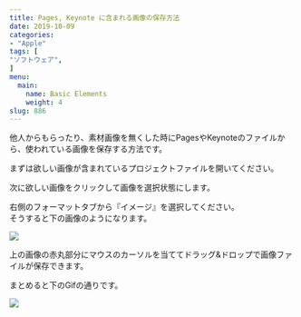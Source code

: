 ```yaml
---
title: Pages, Keynote に含まれる画像の保存方法
date: 2019-10-09
categories:
- "Apple"
tags: [
"ソフトウェア",
]
menu:
  main:
    name: Basic Elements
    weight: 4
slug: 886
---
```


他人からもらったり、素材画像を無くした時にPagesやKeynoteのファイルから、使われている画像を保存する方法です。

まずは欲しい画像が含まれているプロジェクトファイルを開いてください。

次に欲しい画像をクリックして画像を選択状態にします。

右側のフォーマットタブから『イメージ』を選択してください。  
そうすると下の画像のようになります。

![](https://lh3.googleusercontent.com/QU_bbZ5yzf9otnz0SXzqK3OZv_mhJ6AZiPmN70ZGCxhJjCpSnX9Az1rTnpcQH_sK9z_1YO7pxrVDngT7G3vW44gx5rdGXsGJKUPLvaTK1jCrl9kK-LllgZyRfbt9wEQ326JWhBtB0xl532VwKMmJU5Z9S1_8A5AFL2qG8N803jg-2kRTqTpfBtS-8THVA0XejLaO1V1YTNZJ8U4FjIiHFsPQ2K4eOByOfyGgbA4PUYI4DobqOhgWzrIeTkfxQi9qtf6Vaq7rmfKzphVuvyh7jeanYJDDB1D2p5Pwhha9uW2bLcqnN4_CTUu8ZFl_ZKw4XtEUPnee6G8GdFaioPsdaSUOmXx-dN_eYhF_wxS7hvrceaVND7DkA4iMUZdIuq6ElwKfTysXcTUjG_YOuXEjEjo544eaxYPFbFhfeMePC9OmtoMlEDB3kqHtmeqk4YjKvfdvwmrEayLDS9x48VU6qsIEv_LboZPFq0Ifr8xjcInR4JlQLoBH-jyar7PauOUKFY6GuVG5i8B2bDRa4hnKszWVLy7ffK4nPOwQ5eRRKdeAZqa3oDs3ALPprHJSdBt50bZ6bsNZL9BPl1V7gVJc4WprHP6KWmdiISY1n57TtaMa7NxWoqstPfp-ArFqP2jLUnMMuEJnlG9h7UxBd0BV6Z09lBtBD-MP8u0VLxmrVVmd9U2Kv_wv5BQ=w2018-h972-no)

上の画像の赤丸部分にマウスのカーソルを当ててドラッグ&ドロップで画像ファイルが保存できます。

まとめると下のGifの通りです。

![](https://lh3.googleusercontent.com/GfByg3WnTRBj1F7z4z03GUJE0nDj9EMCr-KKZ3Wp3YJAfNnPYremKMuy020cK0FQfFcx7VxkcZvWB5KSTYWJ-k_QkkD9HayfGrY_YKFisSRIixJhWkpL56xwDHoi2SKTVknBrhqiO8ge25mJdxMYFabX6t0ZVjkS_dSXUSm6q6_CiWrUc7KEa6jeqW9qb82wFule1oOvydwRLNKhRUZvGxGSMk7Jjh5-IYbpLgVq4QUfzMDa9TfwySWzTLhbH834MuycDkO4wj3NChw0EKXBQpCqDZYovgQGCVcH6C-tpLVelFSMx88XQSMMRvQDqIOCf0ey4w4FBvbjPuBahb4YrPbnS3ARrLmv2CYkjhb-2dNsN8o0rPoVsKGCJV4Gs4HOl2GtW__1Eew-E80PQNsoVVl2c1W_kLn8yIQzCGkJQ85SRA-Gc-xLxF5e63AP4WnXHE_HK6foHXfocIEq9loXlM6AY2z_5DaAcp3eVqDT9xe_Y0DGabFyFba_3qMrbIWQ_eUKJotGbTaisrgdt10K0QvTX0U6UiBSLvRbNPOWKjX4etarEhLVHlYvK54Mj74p25Uhv4dH-I6gdiJlwSmhpS4EmgHontkN0u0hPbKwUZ9jHoIrJ2cxc67uEZe-KgQNHcv-Y9lhiVvfA5c8o6BoT7DREcVDtd41qlk70IehOYvpYhAKgB79vPY=w640-h400-no)
